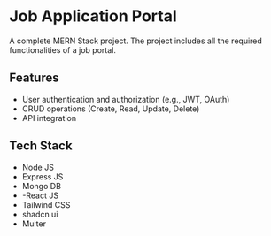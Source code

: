 # Job Application Portal

A complete MERN Stack project. The project includes all the required functionalities of a job portal.

## Features

- User authentication and authorization (e.g., JWT, OAuth)
- CRUD operations (Create, Read, Update, Delete)
- API integration

## Tech Stack
- Node JS
- Express JS
- Mongo DB
- -React JS
- Tailwind CSS
- shadcn ui
- Multer
